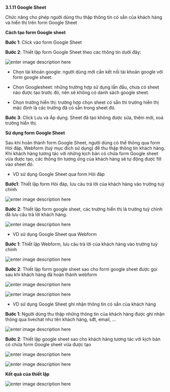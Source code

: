 
**3.1.11 Google Sheet**

Chức năng cho phép người dùng thu thập thông tin có sẵn của khách hàng và hiển thị trên form Google Sheet

 **Cách tạo form Google sheet**

**Bước 1**:  Click vào form Google Sheet

**Bước 2**: Thiết lập form Google Sheet theo các thông tin dưới đây:

 ![enter image description here](https://chatbizfly.mediacdn.vn/2022/10/14/chatbot/img_Screenshot4png1665736468.png)
 
 - Chọn tài khoản google: người dùng mới cần kết nối tài khoản google với form google sheet.
 
 - Chọn Googlesheet: những trường hợp sử dụng lần đầu, chưa có sheet nào được tạo trước đó, nên sẽ không có danh sách google sheet.
 
 - Chọn trường hiển thị: trường hợp chọn sheet có sẵn thì trường hiển thị mặc định là các trường đã có sẵn trong sheet đó.

**Bước 3**: Click Lưu và Áp dụng. Sheet đã tạo không được sửa, thêm mới, xoá trường hiển thị.

 **Sử dụng form Google Sheet**
 
Sau khi hoàn thành form Google Sheet, người dùng có thể thông qua form Hỏi đáp, Webform (tuỳ mục đích sử dụng) để thu thập thông tin khách hàng. Khi khách hàng tương tác với những kịch bản có chứa form Google sheet vừa được tạo, các thông tin tương ứng của khách hàng sẽ tự động được fill vào sheet đó.

 - VD sử dụng Google Sheet qua form Hỏi đáp 

 **Bước1**: Thiết lập form Hỏi đáp, lưu câu trả lời của khách hàng vào trường tuỳ chỉnh 
 
 ![enter image description here](https://chatbizfly.mediacdn.vn/2022/10/15/chatbot/img_Screenshot16png1665805524.png)

 **Bước 2**: Thiết lập form google sheet, các trường hiển thị là trường tuỳ chỉnh đã lưu câu trả lời khách hàng.
 
 ![enter image description here](https://chatbizfly.mediacdn.vn/2022/10/17/chatbot/img_Screenshot18png1665973263.png)

 - VD sử dụng Google Sheet qua Webform

**Bước 1**: Thiết lập Webform, lưu câu trả lời của khách hàng vào trường tuỳ chỉnh


![enter image description here](https://chatbizfly.mediacdn.vn/2022/10/17/chatbot/img_Screenshot19png1665973564.png)

**Bước 2**: Thiết lập form google sheet sao cho form google sheet được gọi sau khi khách hàng đã hoàn thành webform

![enter image description here](https://chatbizfly.mediacdn.vn/2022/10/15/chatbot/img_Screenshot14png1665805185.png)

![enter image description here](https://chatbizfly.mediacdn.vn/2022/10/15/chatbot/img_Screenshot15png1665805238.png)

 - VD sử dụng Google Sheet ghi nhận thông tin có sẵn của khách hàng 

**Bước 1**: Người dùng thu thập những thông tin của khách hàng được ghi nhận thông qua livechat như tên khách hàng, sđt, email, ...


![enter image description here](https://chatbizfly.mediacdn.vn/2022/10/17/chatbot/img_Screenshot20png1665981240.png)


**Bước 2**: Thiết lập google sheet sao cho khách hàng tương tác với kịch bản có chứa form Google sheet vừa được tạo

 ![enter image description here](https://chatbizfly.mediacdn.vn/2022/10/17/chatbot/img_Screenshot21png1665981366.png)
 
![enter image description here](https://chatbizfly.mediacdn.vn/2022/10/17/chatbot/img_Screenshot22png1665981489.png)

 **Kết quả của thiết lập**

![enter image description here](https://chatbizfly.mediacdn.vn/2022/10/15/chatbot/img_Screenshot17png1665805878.png)